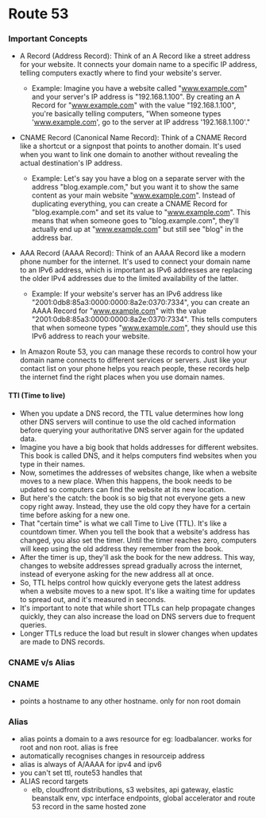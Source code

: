 # Route 53


### Important Concepts
- A Record (Address Record):
Think of an A Record like a street address for your website. It connects your domain name to a specific IP address, telling computers exactly where to find your website's server. <br/>

  - Example: Imagine you have a website called "www.example.com" and your server's IP address is "192.168.1.100". By creating an A Record for "www.example.com" with the value "192.168.1.100", you're basically telling computers, "When someone types 'www.example.com', go to the server at IP address '192.168.1.100'."

- CNAME Record (Canonical Name Record):
Think of a CNAME Record like a shortcut or a signpost that points to another domain. It's used when you want to link one domain to another without revealing the actual destination's IP address. <br/>
  - Example: Let's say you have a blog on a separate server with the address "blog.example.com," but you want it to show the same content as your main website "www.example.com". Instead of duplicating everything, you can create a CNAME Record for "blog.example.com" and set its value to "www.example.com". This means that when someone goes to "blog.example.com", they'll actually end up at "www.example.com" but still see "blog" in the address bar.

- AAA Record (AAAA Record):
Think of an AAAA Record like a modern phone number for the internet. It's used to connect your domain name to an IPv6 address, which is important as IPv6 addresses are replacing the older IPv4 addresses due to the limited availability of the latter. <br/>

  - Example: If your website's server has an IPv6 address like "2001:0db8:85a3:0000:0000:8a2e:0370:7334", you can create an AAAA Record for "www.example.com" with the value "2001:0db8:85a3:0000:0000:8a2e:0370:7334". This tells computers that when someone types "www.example.com", they should use this IPv6 address to reach your website.

- In Amazon Route 53, you can manage these records to control how your domain name connects to different services or servers. Just like your contact list on your phone helps you reach people, these records help the internet find the right places when you use domain names.

#### TTl (Time to live)
- When you update a DNS record, the TTL value determines how long other DNS servers will continue to use the old cached information before querying your authoritative DNS server again for the updated data.
- Imagine you have a big book that holds addresses for different websites. This book is called DNS, and it helps computers find websites when you type in their names.
- Now, sometimes the addresses of websites change, like when a website moves to a new place. When this happens, the book needs to be updated so computers can find the website at its new location.
- But here's the catch: the book is so big that not everyone gets a new copy right away. Instead, they use the old copy they have for a certain time before asking for a new one.
- That "certain time" is what we call Time to Live (TTL). It's like a countdown timer. When you tell the book that a website's address has changed, you also set the timer. Until the timer reaches zero, computers will keep using the old address they remember from the book.
- After the timer is up, they'll ask the book for the new address. This way, changes to website addresses spread gradually across the internet, instead of everyone asking for the new address all at once.
- So, TTL helps control how quickly everyone gets the latest address when a website moves to a new spot. It's like a waiting time for updates to spread out, and it's measured in seconds.
- It's important to note that while short TTLs can help propagate changes quickly, they can also increase the load on DNS servers due to frequent queries.
- Longer TTLs reduce the load but result in slower changes when updates are made to DNS records.


### CNAME v/s Alias

### CNAME
- points a hostname to any other hostname. only for non root domain

### Alias
- alias points  a domain to a aws resource for eg: loadbalancer. works for root and non root. alias is free
- automatically recognises changes in resourceip address
- alias is always of A/AAAA for ipv4 and ipv6
- you can't set ttl, route53 handles that
- ALIAS record targets
  - elb, cloudfront distributions, s3 websites, api gateway, elastic beanstalk env, vpc interface endpoints, global accelerator and route 53 record in the same hosted zone
  


























